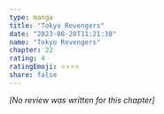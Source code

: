 ```yaml
---
type: manga
title: "Tokyo Revengers"
date: "2023-08-20T11:21:38"
name: "Tokyo Revengers"
chapter: 22
rating: 4
ratingEmoji: ⭐️⭐️⭐️⭐️
share: false
---
```


*[No review was written for this chapter]*
